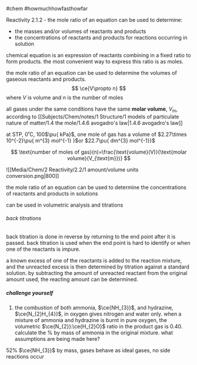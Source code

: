 #chem #howmuchhowfasthowfar

Reactivity 2.1.2 - the mole ratio of an equation can be used to determine:
- the masses and/or volumes of reactants and products
- the concentrations of reactants and products for reactions occurring in solution

chemical equation is an expression of reactants combining in a fixed ratio to form products. the most convenient way to express this ratio is as moles.

the mole ratio of an equation can be used to determine the volumes of gaseous reactants and products.
$$
\ce{V\propto n}
$$
where $V$ is volume and $n$ is the number of moles

all gases under the same conditions have the same **molar volume**, $V_{\text{m}}$, according to [[Subjects/Chem/notes/1 Structure/1 models of particulate nature of matter/1.4 the mole/1.4.6 avogadro's law|1.4.6 avogadro's law]]

at STP, 0˚C, 100$\pu{ kPa}$, one mole of gas has a volume of $2.27\times 10^{-2}\pu{ m^{3} mol^{-1} }$or $22.7\pu{ dm^{3} mol^{-1}}$

$$
\text{number of moles of gas}(n)=\frac{\text{volume}(V)}{\text{molar volume}(V_{\text{m}})}
$$

![[Media/Chem/2 Reactivity/2.2/1 amount/volume units conversion.png|800]]

the mole ratio of an equation can be used to determine the concentrations of reactants and products in solutions

can be used in volumetric analysis and titrations

###### back titrations
back titration is done in reverse by returning to the end point after it is passed. back titration is used when the end point is hard to identify or when one of the reactants is impure.

a known excess of one of the reactants is added to the reaction mixture, and the unreacted excess is then determined by titration against a standard solution. by subtracting the amount of unreacted reactant from the original amount used, the reacting amount can be determined.

##### challenge yourself
1. the combustion of both ammonia, $\ce{NH_{3}}$, and hydrazine, $\ce{N_{2}H_{4}}$, in oxygen gives nitrogen and water only. when a mixture of ammonia and hydrazine is burnt in pure oxygen, the volumetric $\ce{N_{2}}:\ce{H_{2}O}$ ratio in the product gas is $0.40$. calculate the % by mass of ammonia in the original mixture. what assumptions are being made here?

52% $\ce{NH_{3}}$ by mass, gases behave as ideal gases, no side reactions occur